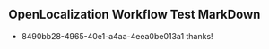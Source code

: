 ## OpenLocalization Workflow Test MarkDown
* 8490bb28-4965-40e1-a4aa-4eea0be013a1 thanks!

<!--HONumber=Aug16_HO1-->


